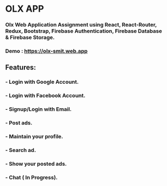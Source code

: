 # OLX APP

### Olx Web Application Assignment using React, React-Router, Redux, Bootstrap, Firebase Authentication, Firebase Database & Firebase Storage.

### Demo : https://olx-smit.web.app

## Features:
### - Login with Google Account.
### - Login with Facebook Account.
### - Signup/Login with Email.
### - Post ads.
### - Maintain your profile.
### - Search ad.
### - Show your posted ads.
### - Chat ( In Progress).
